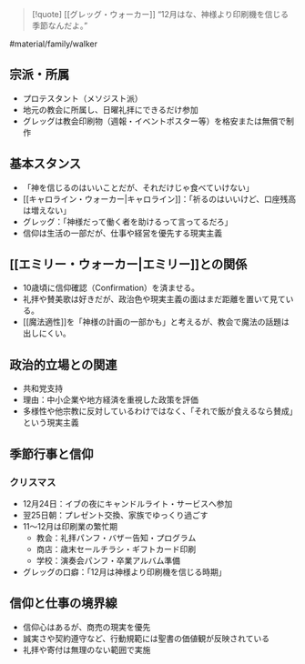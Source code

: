 >[!quote] [[グレッグ・ウォーカー]]
>“12月はな、神様より印刷機を信じる季節なんだよ。”  

 #material/family/walker 
## 宗派・所属
- プロテスタント（メソジスト派）
- 地元の教会に所属し、日曜礼拝にできるだけ参加
- グレッグは教会印刷物（週報・イベントポスター等）を格安または無償で制作

## 基本スタンス
- 「神を信じるのはいいことだが、それだけじゃ食べていけない」
- [[キャロライン・ウォーカー|キャロライン]]：「祈るのはいいけど、口座残高は増えない」
- グレッグ：「神様だって働く者を助けるって言ってるだろ」
- 信仰は生活の一部だが、仕事や経営を優先する現実主義

## [[エミリー・ウォーカー|エミリー]]との関係
- 10歳頃に信仰確認（Confirmation）を済ませる。
- 礼拝や賛美歌は好きだが、政治色や現実主義の面はまだ距離を置いて見ている。
- [[魔法適性]]を「神様の計画の一部かも」と考えるが、教会で魔法の話題は出しにくい。

## 政治的立場との関連
- 共和党支持
- 理由：中小企業や地方経済を重視した政策を評価
- 多様性や他宗教に反対しているわけではなく、「それで飯が食えるなら賛成」という現実主義

## 季節行事と信仰
### クリスマス
- 12月24日：イブの夜にキャンドルライト・サービスへ参加
- 翌25日朝：プレゼント交換、家族でゆっくり過ごす
- 11〜12月は印刷業の繁忙期
  - 教会：礼拝パンフ・バザー告知・プログラム
  - 商店：歳末セールチラシ・ギフトカード印刷
  - 学校：演奏会パンフ・卒業アルバム準備
- グレッグの口癖：「12月は神様より印刷機を信じる時期」

## 信仰と仕事の境界線
- 信仰心はあるが、商売の現実を優先
- 誠実さや契約遵守など、行動規範には聖書の価値観が反映されている
- 礼拝や寄付は無理のない範囲で実施

